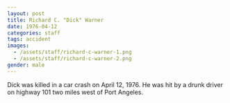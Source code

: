 ```yaml
---
layout: post
title: Richard C. "Dick" Warner
date: 1976-04-12
categories: staff
tags: accident
images:
  - /assets/staff/richard-c-warner-1.png
  - /assets/staff/richard-c-warner-2.png
gender: male
---
```

Dick was killed in a car crash on April 12, 1976. He was hit by a drunk driver on highway 101 two miles west of Port Angeles.
